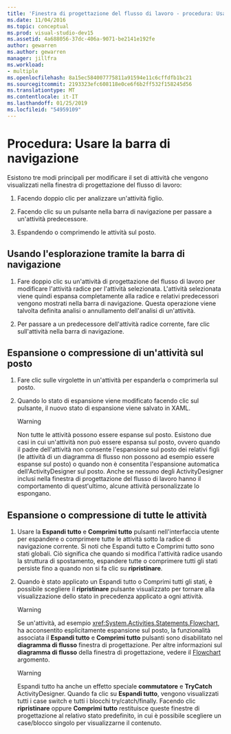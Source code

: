 ```yaml
---
title: 'Finestra di progettazione del flusso di lavoro - procedura: Usare la barra di navigazione'
ms.date: 11/04/2016
ms.topic: conceptual
ms.prod: visual-studio-dev15
ms.assetid: 4a688056-37dc-406a-9071-be2141e192fe
author: gewarren
ms.author: gewarren
manager: jillfra
ms.workload:
- multiple
ms.openlocfilehash: 8a15ec584007775811a91594e11c6cffdfb1bc21
ms.sourcegitcommit: 2193323efc608118e0ce6f6b2ff532f158245d56
ms.translationtype: MT
ms.contentlocale: it-IT
ms.lasthandoff: 01/25/2019
ms.locfileid: "54959109"
---
```

# <a name="how-to-use-breadcrumb-navigation"></a>Procedura: Usare la barra di navigazione

Esistono tre modi principali per modificare il set di attività che vengono visualizzati nella finestra di progettazione del flusso di lavoro:

1.  Facendo doppio clic per analizzare un'attività figlio.

2.  Facendo clic su un pulsante nella barra di navigazione per passare a un'attività predecessore.

3.  Espandendo o comprimendo le attività sul posto.

## <a name="using-breadcrumb-navigation"></a>Usando l'esplorazione tramite la barra di navigazione

1.  Fare doppio clic su un'attività di progettazione del flusso di lavoro per modificare l'attività radice per l'attività selezionata. L'attività selezionata viene quindi espansa completamente alla radice e relativi predecessori vengono mostrati nella barra di navigazione. Questa operazione viene talvolta definita analisi o annullamento dell'analisi di un'attività.

2.  Per passare a un predecessore dell'attività radice corrente, fare clic sull'attività nella barra di navigazione.

## <a name="expanding-or-collapsing-an-activity-in-place"></a>Espansione o compressione di un'attività sul posto

1.  Fare clic sulle virgolette in un'attività per espanderla o comprimerla sul posto.

2.  Quando lo stato di espansione viene modificato facendo clic sul pulsante, il nuovo stato di espansione viene salvato in XAML.

    > [!WARNING]
    > Non tutte le attività possono essere espanse sul posto. Esistono due casi in cui un'attività non può essere espansa sul posto, ovvero quando il padre dell'attività non consente l'espansione sul posto dei relativi figli (le attività di un diagramma di flusso non possono ad esempio essere espanse sul posto) o quando non è consentita l'espansione automatica dell'ActivityDesigner sul posto. Anche se nessuno degli ActivityDesigner inclusi nella finestra di progettazione del flusso di lavoro hanno il comportamento di quest'ultimo, alcune attività personalizzate lo espongano.

## <a name="expanding-all-or-collapsing-all-activities"></a>Espansione o compressione di tutte le attività

1.  Usare la **Espandi tutto** e **Comprimi tutto** pulsanti nell'interfaccia utente per espandere o comprimere tutte le attività sotto la radice di navigazione corrente. Si noti che Espandi tutto e Comprimi tutto sono stati globali. Ciò significa che quando si modifica l'attività radice usando la struttura di spostamento, espandere tutte o comprimere tutti gli stati persiste fino a quando non si fa clic su **ripristinare**.

2.  Quando è stato applicato un Espandi tutto o Comprimi tutti gli stati, è possibile scegliere il **ripristinare** pulsante visualizzato per tornare alla visualizzazione dello stato in precedenza applicato a ogni attività.

    > [!WARNING]
    > Se un'attività, ad esempio <xref:System.Activities.Statements.Flowchart>, ha acconsentito esplicitamente espansione sul posto, la funzionalità associata il **Espandi tutto** e **Comprimi tutto** pulsanti sono disabilitato nel **diagramma di flusso**  finestra di progettazione. Per altre informazioni sul **diagramma di flusso** della finestra di progettazione, vedere il [Flowchart](../workflow-designer/flowchart-activity-designer.md) argomento.

    > [!WARNING]
    > Espandi tutto ha anche un effetto speciale **commutatore** e **TryCatch** ActivityDesigner. Quando fa clic su **Espandi tutto**, vengono visualizzati tutti i case switch e tutti i blocchi try/catch/finally. Facendo clic **ripristinare** oppure **Comprimi tutto** restituisce queste finestre di progettazione al relativo stato predefinito, in cui è possibile scegliere un case/blocco singolo per visualizzarne il contenuto.